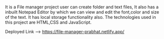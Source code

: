 It is a File manager project user can create folder and text files, It also has a inbuilt Notepad Editor by which we can view and  edit the font,color and size of the text. It has local storage functionality also. The technologies used in this project are HTML,CSS and JavaScript. 

Deployed Link --> https://file-manager-prabhat.netlify.app/
